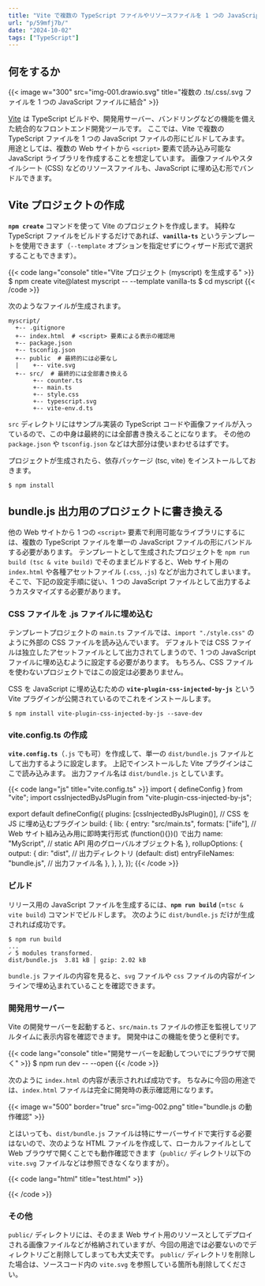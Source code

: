 ```yaml
---
title: "Vite で複数の TypeScript ファイルやリソースファイルを 1 つの JavaScript ライブラリとしてバンドルする"
url: "p/59mfj7b/"
date: "2024-10-02"
tags: ["TypeScript"]
---
```


何をするか
----

{{< image w="300" src="img-001.drawio.svg" title="複数の .ts/.css/.svg ファイルを 1 つの JavaScript ファイルに結合" >}}

[Vite](https://vitejs.dev/) は TypeScript ビルドや、開発用サーバー、バンドリングなどの機能を備えた統合的なフロントエンド開発ツールです。
ここでは、Vite で複数の TypeScript ファイルを 1 つの JavaScript ファイルの形にビルドしてみます。
用途としては、複数の Web サイトから `<script>` 要素で読み込み可能な JavaScript ライブラリを作成することを想定しています。
画像ファイルやスタイルシート (CSS) などのリソースファイルも、JavaScript に埋め込む形でバンドルできます。


Vite プロジェクトの作成
----

__`npm create`__ コマンドを使って Vite のプロジェクトを作成します。
純粋な TypeScript ファイルをビルドするだけであれば、__`vanilla-ts`__ というテンプレートを使用できます（`--template` オプションを指定せずにウィザード形式で選択することもできます）。

{{< code lang="console" title="Vite プロジェクト (myscript) を生成する" >}}
$ npm create vite@latest myscript -- --template vanilla-ts
$ cd myscript
{{< /code >}}

次のようなファイルが生成されます。

```
myscript/
  +-- .gitignore
  +-- index.html  # <script> 要素による表示の確認用
  +-- package.json
  +-- tsconfig.json
  +-- public  # 最終的には必要なし
  |    +-- vite.svg
  +-- src/  # 最終的には全部書き換える
       +-- counter.ts
       +-- main.ts
       +-- style.css
       +-- typescript.svg
       +-- vite-env.d.ts
```

`src` ディレクトリにはサンプル実装の TypeScript コードや画像ファイルが入っているので、この中身は最終的には全部書き換えることになります。
その他の `package.json` や `tsconfig.json` などは大部分は使いまわせるはずです。

プロジェクトが生成されたら、依存パッケージ (tsc, vite) をインストールしておきます。

```console
$ npm install
```


bundle.js 出力用のプロジェクトに書き換える
----

他の Web サイトから 1 つの `<script>` 要素で利用可能なライブラリにするには、複数の TypeScript ファイルを単一の JavaScript ファイルの形にバンドルする必要があります。
テンプレートとして生成されたプロジェクトを `npm run build (tsc & vite build)` でそのままビルドすると、Web サイト用の `index.html` や各種アセットファイル (`.css`, `.js`) などが出力されてしまいます。
そこで、下記の設定手順に従い、1 つの JavaScript ファイルとして出力するようカスタマイズする必要があります。

### CSS ファイルを .js ファイルに埋め込む

テンプレートプロジェクトの `main.ts` ファイルでは、`import "./style.css"` のように外部の CSS ファイルを読み込んでいます。
デフォルトでは CSS ファイルは独立したアセットファイルとして出力されてしまうので、1 つの JavaScript ファイルに埋め込むように設定する必要があります。
もちろん、CSS ファイルを使わないプロジェクトではこの設定は必要ありません。

CSS を JavaScript に埋め込むための __`vite-plugin-css-injected-by-js`__ という Vite プラグインが公開されているのでこれをインストールします。

```console
$ npm install vite-plugin-css-injected-by-js --save-dev
```

### vite.config.ts の作成

__`vite.config.ts`__（`.js` でも可）を作成して、単一の `dist/bundle.js` ファイルとして出力するように設定します。
上記でインストールした Vite プラグインはここで読み込みます。
出力ファイル名は `dist/bundle.js` としています。

{{< code lang="js" title="vite.config.ts" >}}
import { defineConfig } from "vite";
import cssInjectedByJsPlugin from "vite-plugin-css-injected-by-js";

export default defineConfig({
  plugins: [cssInjectedByJsPlugin()], // CSS を JS に埋め込むプラグイン
  build: {
    lib: {
      entry: "src/main.ts",
      formats: ["iife"], // Web サイト組み込み用に即時実行形式 (function(){})() で出力
      name: "MyScript", // static API 用のグローバルオブジェクト名
    },
    rollupOptions: {
      output: {
        dir: "dist", // 出力ディレクトリ (default: dist)
        entryFileNames: "bundle.js", // 出力ファイル名
      },
    },
  },
});
{{< /code >}}

### ビルド

リリース用の JavaScript ファイルを生成するには、__`npm run build`__ (=`tsc & vite build`) コマンドでビルドします。
次のように `dist/bundle.js` だけが生成されれば成功です。

```console
$ npm run build
...
✓ 5 modules transformed.
dist/bundle.js  3.81 kB │ gzip: 2.02 kB
```

`bundle.js` ファイルの内容を見ると、`svg` ファイルや `css` ファイルの内容がインラインで埋め込まれていることを確認できます。

### 開発用サーバー

Vite の開発サーバーを起動すると、`src/main.ts` ファイルの修正を監視してリアルタイムに表示内容を確認できます。
開発中はこの機能を使うと便利です。

{{< code lang="console" title="開発サーバーを起動してついでにブラウザで開く" >}}
$ npm run dev -- --open
{{< /code >}}

次のように `index.html` の内容が表示されれば成功です。
ちなみに今回の用途では、`index.html` ファイルは完全に開発時の表示確認用になります。

{{< image w="500" border="true" src="img-002.png" title="bundle.js の動作確認" >}}

とはいっても、`dist/bundle.js` ファイルは特にサーバーサイドで実行する必要はないので、次のような HTML ファイルを作成して、ローカルファイルとして Web ブラウザで開くことでも動作確認できます（`public/` ディレクトリ以下の `vite.svg` ファイルなどは参照できなくなりますが）。

{{< code lang="html" title="test.html" >}}
<!doctype html>
<html lang="ja">
  <head>
    <meta charset="UTF-8" />
    <meta name="viewport" content="width=device-width, initial-scale=1.0" />
    <title>Test</title>
    <script src="./dist/bundle.js" async></script>
  </head>
  <body>
    <div id="app"></div>
  </body>
</html>
{{< /code >}}

### その他

`public/` ディレクトリには、そのまま Web サイト用のリソースとしてデプロイされる画像ファイルなどが格納されていますが、今回の用途では必要ないのでディレクトリごと削除してしまっても大丈夫です。
`public/` ディレクトリを削除した場合は、ソースコード内の `vite.svg` を参照している箇所も削除してください。

